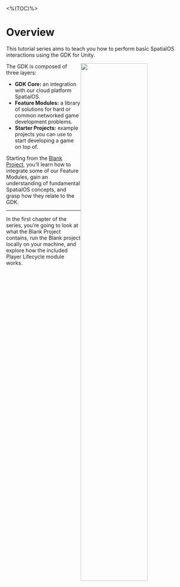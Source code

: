 <%(TOC)%>

# Overview

This tutorial series aims to teach you how to perform basic SpatialOS interactions using the GDK for Unity.

<img src="{{assetRoot}}assets/gdk-architecture-2.png" style="float: right; width: 60%; margin: 0 0 0 0;" />

The GDK is composed of three layers:

* **GDK Core:** an integration with our cloud platform SpatialOS.
* **Feature Modules:** a library of solutions for hard or common networked game development problems.
* **Starter Projects:** example projects you can use to start developing a game on top of.

Starting from the [Blank Project](https://github.com/spatialos/gdk-for-unity-blank-project), you’ll learn how to integrate some of our Feature Modules, gain an understanding of fundamental SpatialOS concepts, and grasp how they relate to the GDK.

---

In the first chapter of the series, you’re going to look at what the Blank Project contains, run the Blank project locally on your machine, and explore how the included Player Lifecycle module works.
